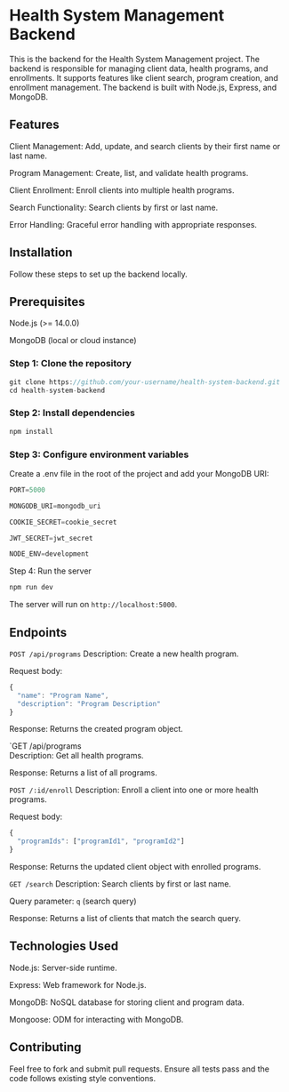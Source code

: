# Health System Management Backend
This is the backend for the Health System Management project. The backend is responsible for managing client data, health programs, and enrollments. It supports features like client search, program creation, and enrollment management. The backend is built with Node.js, Express, and MongoDB.

## Features
Client Management: Add, update, and search clients by their first name or last name.

Program Management: Create, list, and validate health programs.

Client Enrollment: Enroll clients into multiple health programs.

Search Functionality: Search clients by first or last name.

Error Handling: Graceful error handling with appropriate responses.

## Installation
Follow these steps to set up the backend locally.

## Prerequisites
Node.js (>= 14.0.0)

MongoDB (local or cloud instance)

### Step 1: Clone the repository
```js
git clone https://github.com/your-username/health-system-backend.git
cd health-system-backend
```
### Step 2: Install dependencies
```js
npm install
```
### Step 3: Configure environment variables
Create a .env file in the root of the project and add your MongoDB URI:

```js
PORT=5000

MONGODB_URI=mongodb_uri

COOKIE_SECRET=cookie_secret

JWT_SECRET=jwt_secret

NODE_ENV=development
```
Step 4: Run the server
```js
npm run dev
```
The server will run on `http://localhost:5000`.

## Endpoints
`POST /api/programs`
Description: Create a new health program.

Request body:
```js
{
  "name": "Program Name",
  "description": "Program Description"
}
```
Response: Returns the created program object.

`GET /api/programs  
Description: Get all health programs.

Response: Returns a list of all programs.

`POST /:id/enroll`
Description: Enroll a client into one or more health programs.

Request body:
```js
{
  "programIds": ["programId1", "programId2"]
}
```
Response: Returns the updated client object with enrolled programs.

`GET /search`
Description: Search clients by first or last name.

Query parameter: `q` (search query)

Response: Returns a list of clients that match the search query.

## Technologies Used
Node.js: Server-side runtime.

Express: Web framework for Node.js.

MongoDB: NoSQL database for storing client and program data.

Mongoose: ODM for interacting with MongoDB.

## Contributing
Feel free to fork and submit pull requests. Ensure all tests pass and the code follows existing style conventions.

